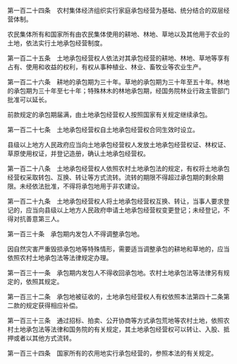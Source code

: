 第一百二十四条　农村集体经济组织实行家庭承包经营为基础、统分结合的双层经营体制。

农民集体所有和国家所有由农民集体使用的耕地、林地、草地以及其他用于农业的土地，依法实行土地承包经营制度。

第一百二十五条　土地承包经营权人依法对其承包经营的耕地、林地、草地等享有占有、使用和收益的权利，有权从事种植业、林业、畜牧业等农业生产。

第一百二十六条　耕地的承包期为三十年。草地的承包期为三十年至五十年。林地的承包期为三十年至七十年；特殊林木的林地承包期，经国务院林业行政主管部门批准可以延长。

前款规定的承包期届满，由土地承包经营权人按照国家有关规定继续承包。

第一百二十七条　土地承包经营权自土地承包经营权合同生效时设立。

县级以上地方人民政府应当向土地承包经营权人发放土地承包经营权证、林权证、草原使用权证，并登记造册，确认土地承包经营权。

第一百二十八条　土地承包经营权人依照农村土地承包法的规定，有权将土地承包经营权采取转包、互换、转让等方式流转。流转的期限不得超过承包期的剩余期限。未经依法批准，不得将承包地用于非农建设。

第一百二十九条　土地承包经营权人将土地承包经营权互换、转让，当事人要求登记的，应当向县级以上地方人民政府申请土地承包经营权变更登记；未经登记，不得对抗善意第三人。

第一百三十条　承包期内发包人不得调整承包地。

因自然灾害严重毁损承包地等特殊情形，需要适当调整承包的耕地和草地的，应当依照农村土地承包法等法律规定办理。

第一百三十一条　承包期内发包人不得收回承包地。农村土地承包法等法律另有规定的，依照其规定。

第一百三十二条　承包地被征收的，土地承包经营权人有权依照本法第四十二条第二款的规定获得相应补偿。

第一百三十三条　通过招标、拍卖、公开协商等方式承包荒地等农村土地，依照农村土地承包法等法律和国务院的有关规定，其土地承包经营权可以转让、入股、抵押或者以其他方式流转。

第一百三十四条　国家所有的农用地实行承包经营的，参照本法的有关规定。